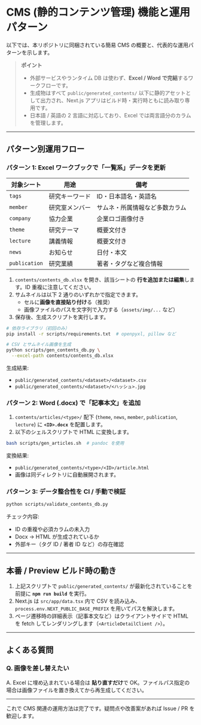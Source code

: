 # CMS (静的コンテンツ管理) 機能と運用パターン

以下では、本リポジトリに同梱されている簡易 CMS の概要と、代表的な運用パターンを示します。

> **ポイント**
> - 外部サービスやランタイム DB は使わず、**Excel / Word で完結**するワークフローです。
> - 生成物はすべて `public/generated_contents/` 以下に静的アセットとして出力され、Next.js アプリはビルド時・実行時ともに読み取り専用です。
> - 日本語 / 英語の 2 言語に対応しており、Excel では両言語分のカラムを管理します。

---
## パターン別運用フロー

### パターン 1: Excel ワークブックで「一覧系」データを更新

| 対象シート | 用途 | 備考 |
|-------------|------|------|
| `tags` | 研究キーワード | ID・日本語名・英語名 |
| `member` | 研究室メンバー | サムネ・所属情報など多数カラム |
| `company` | 協力企業 | 企業ロゴ画像付き |
| `theme` | 研究テーマ | 概要文付き |
| `lecture` | 講義情報 | 概要文付き |
| `news` | お知らせ | 日付・本文 |
| `publication` | 研究業績 | 著者・タグなど複合情報 |

1. `contents/contents_db.xlsx` を開き、該当シートの **行を追加または編集**します。ID 重複に注意してください。
2. サムネイルは以下 2 通りのいずれかで指定できます。
   - セルに**画像を直接貼り付け**る（推奨）
   - 画像ファイルのパスを文字列で入力する（`assets/img/...` など）
3. 保存後、生成スクリプトを実行します。

```bash
# 依存ライブラリ（初回のみ）
pip install -r scripts/requirements.txt  # openpyxl, pillow など

# CSV とサムネイル画像を生成
python scripts/gen_contents_db.py \
  --excel-path contents/contents_db.xlsx
```

生成結果:
- `public/generated_contents/<dataset>/<dataset>.csv`
- `public/generated_contents/<dataset>/<ハッシュ>.jpg`

### パターン 2: Word (.docx) で「記事本文」を追加

1. `contents/articles/<type>/` 配下 (`theme`, `news`, `member`, `publication`, `lecture`) に **`<ID>.docx`** を配置します。
2. 以下のシェルスクリプトで HTML に変換します。

```bash
bash scripts/gen_articles.sh  # pandoc を使用
```

変換結果:
- `public/generated_contents/<type>/<ID>/article.html`
- 画像は同ディレクトリに自動展開されます。

### パターン 3: データ整合性を CI / 手動で検証

```bash
python scripts/validate_contents_db.py
```
チェック内容:
- ID の重複や必須カラムの未入力
- Docx → HTML が生成されているか
- 外部キー（タグ ID / 著者 ID など）の存在確認

---
## 本番 / Preview ビルド時の動き

1. 上記スクリプトで `public/generated_contents/` が最新化されていることを前提に **`npm run build`** を実行。
2. Next.js は `src/app/data.tsx` 内で CSV を読み込み、`process.env.NEXT_PUBLIC_BASE_PREFIX` を用いてパスを解決します。
3. ページ遷移時の詳細表示（記事本文など）はクライアントサイドで HTML を fetch してレンダリングします（`<ArticleDetailClient />`）。

---
## よくある質問

### Q. 画像を差し替えたい
A. Excel に埋め込まれている場合は **貼り直すだけ**で OK。ファイルパス指定の場合は画像ファイルを置き換えてから再生成してください。

---
これで CMS 関連の運用方法は完了です。疑問点や改善案があれば Issue / PR を歓迎します。
